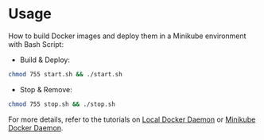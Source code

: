 # Usage

How to build Docker images and deploy them in a Minikube environment with Bash Script:

* Build & Deploy: 
```bash
chmod 755 start.sh && ./start.sh
```

* Stop & Remove:
```bash
chmod 755 stop.sh && ./stop.sh
```

For more details, refer to the tutorials on [Local Docker Daemon](https://github.com/LamSut/Play-with-Containers/blob/main/7.flask/tutorial-local.md) or [Minikube Docker Daemon](https://github.com/LamSut/Play-with-Containers/blob/main/7.flask/tutorial-minikube.md).
